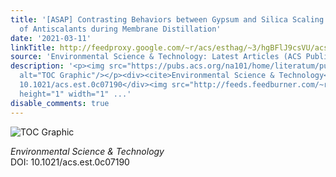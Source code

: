 ```yaml
---
title: '[ASAP] Contrasting Behaviors between Gypsum and Silica Scaling in the Presence
  of Antiscalants during Membrane Distillation'
date: '2021-03-11'
linkTitle: http://feedproxy.google.com/~r/acs/esthag/~3/hgBFlJ9csVU/acs.est.0c07190
source: 'Environmental Science & Technology: Latest Articles (ACS Publications)'
description: '<p><img src="https://pubs.acs.org/na101/home/literatum/publisher/achs/journals/content/esthag/0/esthag.ahead-of-print/acs.est.0c07190/20210311/images/medium/es0c07190_0006.gif"
  alt="TOC Graphic"/></p><div><cite>Environmental Science & Technology</cite></div><div>DOI:
  10.1021/acs.est.0c07190</div><img src="http://feeds.feedburner.com/~r/acs/esthag/~4/hgBFlJ9csVU"
  height="1" width="1" ...'
disable_comments: true
---
```

<p><img src="https://pubs.acs.org/na101/home/literatum/publisher/achs/journals/content/esthag/0/esthag.ahead-of-print/acs.est.0c07190/20210311/images/medium/es0c07190_0006.gif" alt="TOC Graphic"/></p><div><cite>Environmental Science & Technology</cite></div><div>DOI: 10.1021/acs.est.0c07190</div><img src="http://feeds.feedburner.com/~r/acs/esthag/~4/hgBFlJ9csVU" height="1" width="1" ...